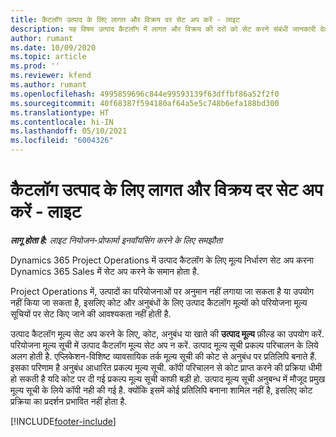 ```yaml
---
title: कैटलॉग उत्पाद के लिए लागत और विक्रय दर सेट अप करें - लाइट
description: यह विषय उत्पाद कैटलॉग में लागत और विक्रय की दरों को सेट करने संबंधी जानकारी देता है.
author: rumant
ms.date: 10/09/2020
ms.topic: article
ms.prod: ''
ms.reviewer: kfend
ms.author: rumant
ms.openlocfilehash: 4995859696c844e99593139f63dffbf86a52f2f0
ms.sourcegitcommit: 40f68387f594180af64a5e5c748b6efa188bd300
ms.translationtype: HT
ms.contentlocale: hi-IN
ms.lasthandoff: 05/10/2021
ms.locfileid: "6004326"
---
```

# <a name="set-up-cost-and-sales-rates-for-catalog-products---lite"></a>कैटलॉग उत्पाद के लिए लागत और विक्रय दर सेट अप करें - लाइट

_**लागू होता है:** लाइट नियोजन-प्रोफार्मा इनवॉयसिंग करने के लिए समझौता_


Dynamics 365 Project Operations में उत्पाद कैटलॉग के लिए मूल्य निर्धारण सेट अप करना Dynamics 365 Sales में सेट अप करने के समान होता है.

Project Operations में, उत्पादों का परियोजनाओं पर अनुमान नहीं लगाया जा सकता है या उपयोग नहीं किया जा सकता है, इसलिए कोट और अनुबंधों के लिए उत्पाद कैटलॉग मूल्यों को परियोजना मूल्य सूचियों पर सेट किए जाने की आवश्यकता नहीं होती है.

उत्पाद कैटलॉग मूल्य सेट अप करने के लिए, कोट, अनुबंध या खाते की **उत्पाद मूल्य** फ़ील्ड का उपयोग करें. परियोजना मूल्य सूची में उत्पाद कैटलॉग मूल्य सेट अप न करें. उत्पाद मूल्य सूची प्रकल्प परिचालन के लिये अलग होती है. एप्लिकेशन-विशिष्ट व्यावसायिक तर्क मूल्य सूची की कोट से अनुबंध पर प्रतिलिपि बनाते हैं. इसका परिणाम है अनुबंध आधारित प्रकल्प मूल्य सूची. कॉपी परिचालन से कोट प्राप्त करने की प्रक्रिया धीमी हो सकती है यदि कोट पर दी गई प्रकल्प मूल्य सूची काफी बड़ी हो. उत्पाद मूल्य सूची अनुबन्ध में मौजूद प्रमुख मूल्य सूची के लिये कॉपी नही की गई है. क्योंकि इसमें कोई प्रतिलिपि बनाना शामिल नहीं है, इसलिए कोट प्रक्रिया का प्रदर्शन प्रभावित नहीं होता है.


[!INCLUDE[footer-include](../../includes/footer-banner.md)]